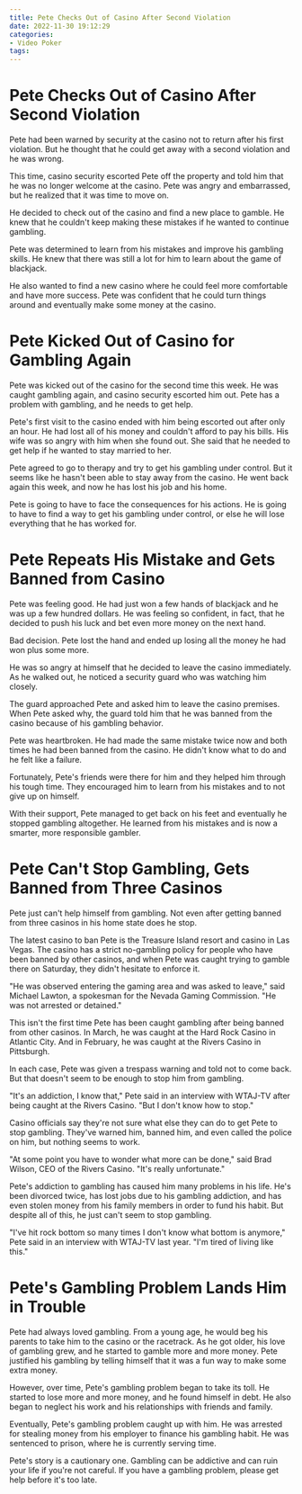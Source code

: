 ```yaml
---
title: Pete Checks Out of Casino After Second Violation
date: 2022-11-30 19:12:29
categories:
- Video Poker
tags:
---
```



#  Pete Checks Out of Casino After Second Violation

Pete had been warned by security at the casino not to return after his first violation. But he thought that he could get away with a second violation and he was wrong.

This time, casino security escorted Pete off the property and told him that he was no longer welcome at the casino. Pete was angry and embarrassed, but he realized that it was time to move on.

He decided to check out of the casino and find a new place to gamble. He knew that he couldn't keep making these mistakes if he wanted to continue gambling.

Pete was determined to learn from his mistakes and improve his gambling skills. He knew that there was still a lot for him to learn about the game of blackjack.

He also wanted to find a new casino where he could feel more comfortable and have more success. Pete was confident that he could turn things around and eventually make some money at the casino.

#  Pete Kicked Out of Casino for Gambling Again

Pete was kicked out of the casino for the second time this week. He was caught gambling again, and casino security escorted him out. Pete has a problem with gambling, and he needs to get help.

Pete's first visit to the casino ended with him being escorted out after only an hour. He had lost all of his money and couldn't afford to pay his bills. His wife was so angry with him when she found out. She said that he needed to get help if he wanted to stay married to her.

Pete agreed to go to therapy and try to get his gambling under control. But it seems like he hasn't been able to stay away from the casino. He went back again this week, and now he has lost his job and his home.

Pete is going to have to face the consequences for his actions. He is going to have to find a way to get his gambling under control, or else he will lose everything that he has worked for.

#  Pete Repeats His Mistake and Gets Banned from Casino

Pete was feeling good. He had just won a few hands of blackjack and he was up a few hundred dollars. He was feeling so confident, in fact, that he decided to push his luck and bet even more money on the next hand.

Bad decision. Pete lost the hand and ended up losing all the money he had won plus some more.

He was so angry at himself that he decided to leave the casino immediately. As he walked out, he noticed a security guard who was watching him closely.

The guard approached Pete and asked him to leave the casino premises. When Pete asked why, the guard told him that he was banned from the casino because of his gambling behavior.

Pete was heartbroken. He had made the same mistake twice now and both times he had been banned from the casino. He didn't know what to do and he felt like a failure.

Fortunately, Pete's friends were there for him and they helped him through his tough time. They encouraged him to learn from his mistakes and to not give up on himself.

With their support, Pete managed to get back on his feet and eventually he stopped gambling altogether. He learned from his mistakes and is now a smarter, more responsible gambler.

#  Pete Can't Stop Gambling, Gets Banned from Three Casinos

Pete just can't help himself from gambling. Not even after getting banned from three casinos in his home state does he stop.

The latest casino to ban Pete is the Treasure Island resort and casino in Las Vegas. The casino has a strict no-gambling policy for people who have been banned by other casinos, and when Pete was caught trying to gamble there on Saturday, they didn't hesitate to enforce it.

"He was observed entering the gaming area and was asked to leave," said Michael Lawton, a spokesman for the Nevada Gaming Commission. "He was not arrested or detained."

This isn't the first time Pete has been caught gambling after being banned from other casinos. In March, he was caught at the Hard Rock Casino in Atlantic City. And in February, he was caught at the Rivers Casino in Pittsburgh.

In each case, Pete was given a trespass warning and told not to come back. But that doesn't seem to be enough to stop him from gambling.

"It's an addiction, I know that," Pete said in an interview with WTAJ-TV after being caught at the Rivers Casino. "But I don't know how to stop."

Casino officials say they're not sure what else they can do to get Pete to stop gambling. They've warned him, banned him, and even called the police on him, but nothing seems to work.

"At some point you have to wonder what more can be done," said Brad Wilson, CEO of the Rivers Casino. "It's really unfortunate."


Pete's addiction to gambling has caused him many problems in his life. He's been divorced twice, has lost jobs due to his gambling addiction, and has even stolen money from his family members in order to fund his habit. But despite all of this, he just can't seem to stop gambling.

"I've hit rock bottom so many times I don't know what bottom is anymore," Pete said in an interview with WTAJ-TV last year. "I'm tired of living like this."

#  Pete's Gambling Problem Lands Him in Trouble

Pete had always loved gambling. From a young age, he would beg his parents to take him to the casino or the racetrack. As he got older, his love of gambling grew, and he started to gamble more and more money. Pete justified his gambling by telling himself that it was a fun way to make some extra money.

However, over time, Pete's gambling problem began to take its toll. He started to lose more and more money, and he found himself in debt. He also began to neglect his work and his relationships with friends and family.

Eventually, Pete's gambling problem caught up with him. He was arrested for stealing money from his employer to finance his gambling habit. He was sentenced to prison, where he is currently serving time.

Pete's story is a cautionary one. Gambling can be addictive and can ruin your life if you're not careful. If you have a gambling problem, please get help before it's too late.